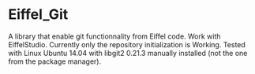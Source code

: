 Eiffel_Git
==========

A library that enable git functionnality from Eiffel code. Work with EiffelStudio. Currently only the repository initialization is Working. Tested with Linux Ubuntu 14.04 with libgit2 0.21.3 manually installed (not the one from the package manager).

